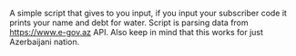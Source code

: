 A simple script that gives to you input, if you input your subscriber code it prints your name and debt for water. Script is parsing data from https://www.e-gov.az API. Also keep in mind that this works for just Azerbaijani nation.
